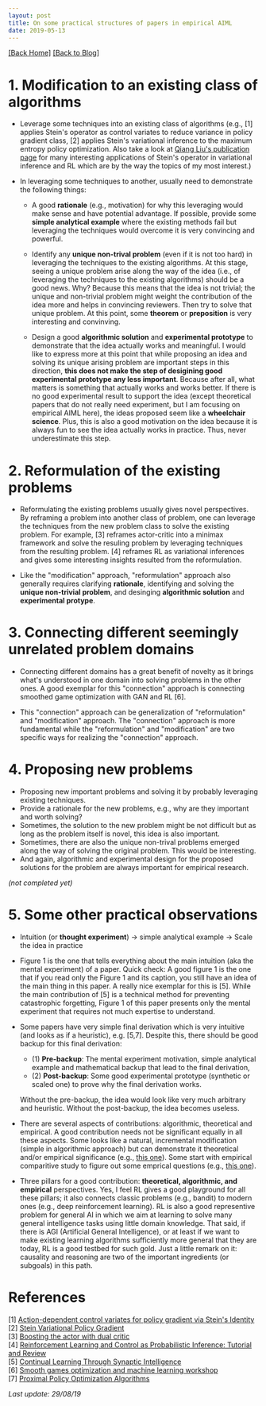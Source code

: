 ```yaml
---
layout: post 
title: On some practical structures of papers in empirical AIML 
date: 2019-05-13
---  
```

[[Back Home]](/)  [[Back to Blog]](/blogs/post) 



# 1. Modification to an existing class of algorithms    

* Leverage some techniques into an existing class of algorithms (e.g., [1] applies Stein's operator as control variates to reduce variance in policy gradient class, [2] applies Stein's variational inference to the maximum entropy policy optimization. Also take a look at [Qiang Liu's publication page](https://www.cs.utexas.edu/~lqiang/publication.html) for many interesting applications of Stein's operator in variational inference and RL which are by the way the topics of my most interest.)  

* In leveraging some techniques to another, usually need to demonstrate the following things:
    * A good **rationale** (e.g., motivation) for why this leveraging would make sense and have potential advantage. If possible, provide some **simple analytical example** where the existing methods fail but leveraging the techniques would overcome it is very convincing and powerful. 

    * Identify any **unique non-trival problem** (even if it is not too hard) in leveraging the techniques to the existing algorithms. At this stage, seeing a unique problem arise along the way of the idea (i.e., of leveraging the techniques to the existing algorithms) should be a good news. Why? Because this means that the idea is not trivial; the unique and non-trivial problem might weight the contribution of the idea more and helps in convincing reviewers. Then try to solve that unique problem. At this point, some **theorem** or **preposition** is very interesting and convinving.

    * Design a good **algorithmic solution** and **experimental prototype** to demonstrate that the idea actually works and meaningful. I would like to express more at this point that while proposing an idea and solving its unique arising problem are important steps in this direction, **this does not make the step of desigining good experimental prototype any less important**. Because after all, what matters is something that actually works and works better. If there is no good experimental result to support the idea (except theoretical papers that do not really need experiment, but I am focusing on empirical AIML here), the ideas proposed seem like a **wheelchair science**. Plus, this is also a good motivation on the idea because it is always fun to see the idea actually works in practice. Thus, never underestimate this step.  


# 2. Reformulation of the existing problems 

* Reformulating the existing problems usually gives novel perspectives. By reframing a problem into another class of problem, one can leverage the techniques from the new problem class to solve the existing problem. For example, [3] reframes actor-critic into a minimax framework and solve the resuling problem by leveraging techniques from the resulting problem. [4] reframes RL as variational inferences and gives some interesting insights resulted from the reformulation.  

* Like the "modification" approach, "reformulation" approach also generally requires clarifying **rationale**, identifying and solving the **unique non-trivial problem**, and desinging **algorithmic solution** and **experimental protype**.  

# 3. Connecting different seemingly unrelated problem domains  
* Connecting different domains has a great benefit of novelty as it brings what's understood in one domain into solving problems in the other ones. A good exemplar for this "connection" approach is connecting smoothed game optimization with GAN and RL [6]. 

* This "connection" approach can be generalization of "reformulation" and "modification" approach. The "connection" approach is more fundamental while the "reformulation" and "modification" are two specific ways for realizing the "connection" approach. 

# 4. Proposing new problems   

* Proposing new important problems and solving it by probably leveraging existing techniques.   
* Provide a rationale for the new problems, e.g., why are they important and worth solving? 
* Sometimes, the solution to the new problem might be not difficult but as long as the problem itself is novel, this idea is also important. 
* Sometimes, there are also the unique non-trival problems emerged along the way of solving the original problem. This would be interesting. 
* And again, algorithmic and experimental design for the proposed solutions for the problem are always important for empirical research. 

*(not completed yet)*

# 5. Some other practical observations  
* Intuition (or **thought experiment**) $\rightarrow$ simple analytical example $\rightarrow$ Scale the idea in practice 
* Figure 1 is the one that tells everything about the main intuition (aka the mental experiment) of a paper. Quick check: A good figure 1 is the one that if you read only the Figure 1 and its caption, you still have an idea of the main thing in this paper.  A really nice exemplar for this is [5]. While the main contribution of [5] is a technical method for preventing catastrophic forgetting, Figure 1 of this paper presents only the mental experiment that requires not much expertise to understand.  
* Some papers have very simple final derivation which is very intuitive (and looks as if a heuristic), e.g. [5,7]. Despite this, there should be good backup for this final derivation: 
    * (1) **Pre-backup**: The mental experiment motivation, simple analytical example and mathematical backup that lead to the final derivation,   
    * (2) **Post-backup**: Some good experimental prototype (synthetic or scaled one) to prove why the final derivation works.   

    Without the pre-backup, the idea would look like very much arbitrary and heuristic. Without the post-backup, the idea becomes useless.  

* There are several aspects of contributions: algorithmic, theoretical and empirical. A good contribution needs not be significant equally in all these aspects. Some looks like a natural, incremental modification (simple in algorithmic approach) but can demonstrate it theoretical and/or empirical significance (e.g., [this one](https://arxiv.org/abs/1710.10044)). Some start with empirical comparitive study to figure out some emprical questions (e.g., [this one](https://arxiv.org/abs/1901.11084)). 

* Three pillars for a good contribution: **theoretical, algorithmic, and empirical** perspectives. Yes, I feel RL gives a good playground for all these pillars; it also connects classic problems (e.g., bandit) to modern ones (e.g., deep reinforcement learning). RL is also a good representive problem for general AI in which we aim at learning to solve many general intelligence tasks using little domain knowledge. That said, if there is AGI (Artificial General Intelligence), or at least if we want to make existing learning algorithms sufficiently more general that they are today, RL is a good testbed for such gold. Just a little remark on it: causality and reasoning are two of the important ingredients (or subgoals) in this path. 


# References 

[1] [Action-dependent control variates for policy gradient via Stein's Identity](https://arxiv.org/abs/1710.11198)  
[2] [Stein Variational Policy Gradient](https://arxiv.org/abs/1704.02399)  
[3] [Boosting the actor with dual critic](https://arxiv.org/abs/1712.10282)  
[4] [Reinforcement Learning and Control as Probabilistic Inference: Tutorial and Review](https://arxiv.org/abs/1805.00909)  
[5] [Continual Learning Through Synaptic Intelligence](https://arxiv.org/abs/1703.04200)  
[6] [Smooth games optimization and machine learning workshop](https://sgo-workshop.github.io/index_2018.html)  
[7] [Proximal Policy Optimization Algorithms](https://arxiv.org/pdf/1707.06347.pdf)


*Last update: 29/08/19*